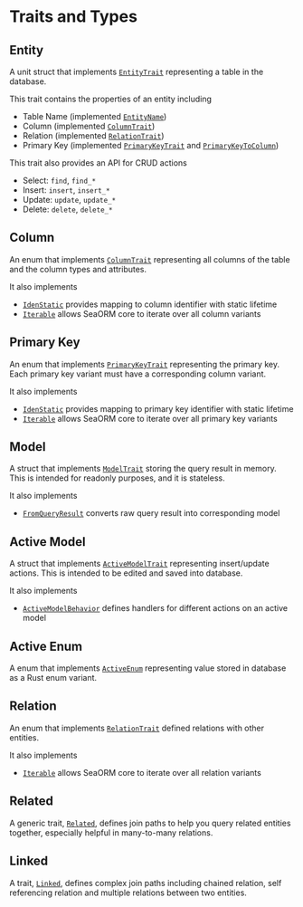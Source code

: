 # Traits and Types

## Entity

A unit struct that implements [`EntityTrait`](#) representing a table in the database.

This trait contains the properties of an entity including
- Table Name (implemented [`EntityName`](#))
- Column (implemented [`ColumnTrait`](#))
- Relation (implemented [`RelationTrait`](#))
- Primary Key (implemented [`PrimaryKeyTrait`](#) and [`PrimaryKeyToColumn`](#))

This trait also provides an API for CRUD actions
- Select: `find`, `find_*`
- Insert: `insert`, `insert_*`
- Update: `update`, `update_*`
- Delete: `delete`, `delete_*`

## Column

An enum that implements [`ColumnTrait`](#) representing all columns of the table and the column types and attributes.

It also implements
- [`IdenStatic`](#) provides mapping to column identifier with static lifetime
- [`Iterable`](#) allows SeaORM core to iterate over all column variants

## Primary Key

An enum that implements [`PrimaryKeyTrait`](#) representing the primary key. Each primary key variant must have a corresponding column variant.

It also implements
- [`IdenStatic`](#) provides mapping to primary key identifier with static lifetime
- [`Iterable`](#) allows SeaORM core to iterate over all primary key variants

## Model

A struct that implements [`ModelTrait`](#) storing the query result in memory. This is intended for readonly purposes, and it is stateless.

It also implements
- [`FromQueryResult`](#) converts raw query result into corresponding model

## Active Model

A struct that implements [`ActiveModelTrait`](#) representing insert/update actions. This is intended to be edited and saved into database.

It also implements
- [`ActiveModelBehavior`](#) defines handlers for different actions on an active model

## Active Enum

A enum that implements [`ActiveEnum`](#) representing value stored in database as a Rust enum variant.

## Relation

An enum that implements [`RelationTrait`](#) defined relations with other entities.

It also implements
- [`Iterable`](#) allows SeaORM core to iterate over all relation variants

## Related

A generic trait, [`Related`](#), defines join paths to help you query related entities together, especially helpful in many-to-many relations.

## Linked

A trait, [`Linked`](#), defines complex join paths including chained relation, self referencing relation and multiple relations between two entities.

